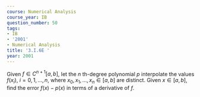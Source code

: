 ```yaml
---
course: Numerical Analysis
course_year: IB
question_number: 50
tags:
- IB
- '2001'
- Numerical Analysis
title: '3.I.6E '
year: 2001
---
```



Given $f \in C^{n+1}[a, b]$, let the $n$ th-degree polynomial $p$ interpolate the values $f\left(x_{i}\right)$, $i=0,1, \ldots, n$, where $x_{0}, x_{1}, \ldots, x_{n} \in[a, b]$ are distinct. Given $x \in[a, b]$, find the error $f(x)-p(x)$ in terms of a derivative of $f$.